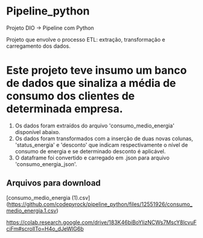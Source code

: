 # Pipeline_python
Projeto DIO -> Pipeline com Python

Projeto que envolve o processo ETL: extração, transformação e carregamento dos dados.

# Este projeto teve insumo um banco de dados que sinaliza a média de consumo dos clientes de determinada empresa.
1. Os dados foram extraídos do arquivo 'consumo_medio_energia' disponível abaixo.
2. Os dados foram transformados com a inserção de duas novas colunas, 'status_energia' e 'desconto' que indicam respectivamente o nível de consumo de energia e se determinado desconto é aplicável.
3. O dataframe foi convertido e carregado em .json para arquivo 'consumo_energia_json'. 


## Arquivos para download
[consumo_medio_energia (1).csv]
(https://github.com/codepyrock/pipeline_python/files/12551926/consumo_medio_energia.1.csv)

https://colab.research.google.com/drive/183K46biBoYlizNCWs7MscY8lcvuFciFm#scrollTo=H4o_dJeWlG6b

